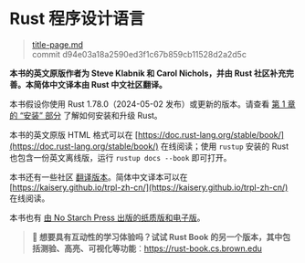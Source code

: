 # Rust 程序设计语言

> [title-page.md](https://github.com/rust-lang/book/blob/main/src/title-page.md)
> <br>
> commit d94e03a18a2590ed3f1c67b859cb11528d2a2d5c

**本书的英文原版作者为 Steve Klabnik 和 Carol Nichols，并由 Rust 社区补充完善。本简体中文译本由 Rust 中文社区翻译。**

本书假设你使用 Rust 1.78.0（2024-05-02 发布）或更新的版本。请查看 [第 1 章的 “安装” 部分][install] 了解如何安装和升级 Rust。

本书的英文原版 HTML 格式可以在 [https://doc.rust-lang.org/stable/book/](https://doc.rust-lang.org/stable/book/) 在线阅读；使用 `rustup` 安装的 Rust 也包含一份英文离线版，运行 `rustup docs --book` 即可打开。

本书还有一些社区 [翻译版本][translations]。简体中文译本可以在 [https://kaisery.github.io/trpl-zh-cn/](https://kaisery.github.io/trpl-zh-cn/) 在线阅读。

本书也有 [由 No Starch Press 出版的纸质版和电子版][nsprust]。

[install]: ch01-01-installation.html
[editions]: appendix-05-editions.html
[nsprust]: https://nostarch.com/rust-programming-language-2nd-edition
[translations]: appendix-06-translation.html

> **🚨 想要具有互动性的学习体验吗？试试 Rust Book 的另一个版本，其中包括测验、高亮、可视化等功能**：<https://rust-book.cs.brown.edu>
